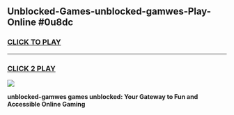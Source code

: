 
## Unblocked-Games-unblocked-gamwes-Play-Online #0u8dc
<h3>
<a href="https://news.freeplayer.one?title=unblocked-gamwes&ref=3">CLICK TO PLAY</a></h3>
<hr>

<h3>
<a href="https://news.freeplayer.one?title=unblocked-gamwes&ref=3">CLICK 2 PLAY</a>
  
</h3>

<a href="https://news.freeplayer.one?title=unblocked-gamwes&ref=3"><img src="https://clearcache.store/games.png"></a>


**unblocked-gamwes games unblocked: Your Gateway to Fun and Accessible Online Gaming**
